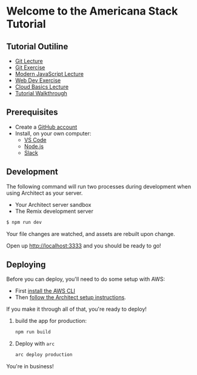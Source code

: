 # Welcome to the Americana Stack Tutorial

## Tutorial Outiline

- [Git Lecture](./syllabus/git-lecture.md)
- [Git Exercise](./syllabus/git-exercise.md)
- [Modern JavaScript Lecture](./syllabus/modern-javascript.md)
- [Web Dev Exercise](./syllabus/web-dev-exercise.md)
- [Cloud Basics Lecture](./syllabus/cloud-basics-lecture.md)
- [Tutorial Walkthrough](./syllabus/tutorial-walkthrough.md)

## Prerequisites

- Create a [GitHub account](https://github.com)
- Install, on your own computer:
  - [VS Code](https://code.visualstudio.com/download)
  - [Node.js](https://nodejs.org/en/download)
  - [Slack](https://slack.com/downloads/)

## Development

The following command will run two processes during development when using Architect as your server.

- Your Architect server sandbox
- The Remix development server

```sh
$ npm run dev
```

Your file changes are watched, and assets are rebuilt upon change.

Open up [http://localhost:3333](http://localhost:3333) and you should be ready to go!

## Deploying

Before you can deploy, you'll need to do some setup with AWS:

- First [install the AWS CLI](https://docs.aws.amazon.com/cli/latest/userguide/install-cliv2.html)
- Then [follow the Architect setup instructions](https://arc.codes/docs/en/guides/get-started/detailed-aws-setup).

If you make it through all of that, you're ready to deploy!

1. build the app for production:

   ```sh
   npm run build
   ```

2. Deploy with `arc`

   ```sh
   arc deploy production
   ```

You're in business!
